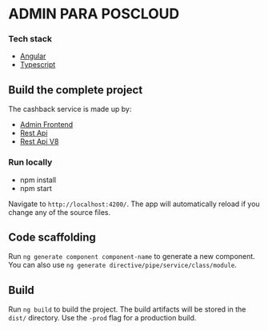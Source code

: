 # ADMIN PARA POSCLOUD

### Tech stack
- [Angular](https://nodejs.org/es/)
- [Typescript](https://www.typescriptlang.org/)

## Build the complete project

The cashback service is made up by:
- [Admin Frontend](https://bitbucket.org/pos-cloud/poscloud-system/)
- [Rest Api](https://bitbucket.org/pos-cloud/poscloud-api/)
- [Rest Api V8](https://bitbucket.org/pos-cloud/apiv8/)

### Run locally

- npm install
- npm start

Navigate to `http://localhost:4200/`. The app will automatically reload if you change any of the source files.

## Code scaffolding

Run `ng generate component component-name` to generate a new component. You can also use `ng generate directive/pipe/service/class/module`.

## Build

Run `ng build` to build the project. The build artifacts will be stored in the `dist/` directory. Use the `-prod` flag for a production build.